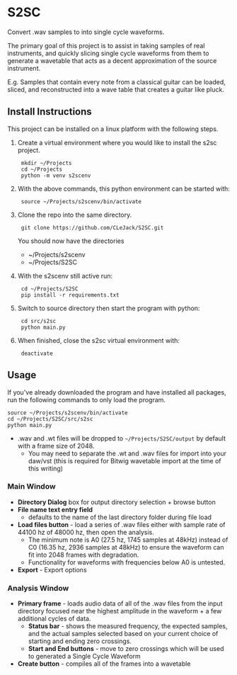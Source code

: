 # S2SC
Convert .wav samples to into single cycle waveforms.

The primary goal of this project is to assist in taking samples of real instruments, and quickly slicing single cycle waveforms from them to generate a wavetable that acts as a decent approximation of the source instrument.

E.g. Samples that contain every note from a classical guitar can be loaded, sliced, and reconstructed into a wave table that creates a guitar like pluck.


## Install Instructions

This project can be installed on a linux platform with the following steps.

1) Create a virtual environment where you would like to install the s2sc project.
    
        mkdir ~/Projects
        cd ~/Projects
        python -m venv s2scenv
    
2) With the above commands, this python environment can be started with:

        source ~/Projects/s2scenv/bin/activate

3) Clone the repo into the same directory.

        git clone https://github.com/CLeJack/S2SC.git

    You should now have the directories
    - ~/Projects/s2scenv
    - ~/Projects/S2SC

4) With the s2scenv still active run:

        cd ~/Projects/S2SC
        pip install -r requirements.txt

5) Switch to source directory then start the program with python:

        cd src/s2sc
        python main.py



6) When finished, close the s2sc virtual environment with:

        deactivate

## Usage

If you've already downloaded the program and have installed all packages, run the following commands to only load the program.

    source ~/Projects/s2scenv/bin/activate
    cd ~/Projects/S2SC/src/s2sc
    python main.py

- .wav and .wt files will be dropped to `~/Projects/S2SC/output` by default with a frame size of 2048. 
  - You may need to separate the .wt and .wav files for import into your daw/vst (this is required for Bitwig wavetable import at the time of this writing)

### Main Window
- **Directory Dialog** box for output directory selection + browse button
- **File name text entry field**
  - defaults to the name of the last directory folder during file load
- **Load files button** - load a series of .wav files either with sample rate of 44100 hz of 48000 hz, then open the analysis.
  - The minimum note is A0 (27.5 hz, 1745 samples at 48kHz) instead of C0 (16.35 hz, 2936 samples at 48kHz) to ensure the waveform can fit into 2048 frames with degradation.
  - Functionality for waveforms with frequencies below A0 is untested.
- **Export** - Export options

### Analysis Window
- **Primary frame** - loads audio data of all of the .wav files from the input directory focused near the highest amplitude in the waveform + a few additional cycles of data.
  - **Status bar** - shows the measured frequency, the expected samples, and the actual samples selected based on your current choice of starting and ending zero crossings.
  - **Start and End buttons** - move to zero crossings which will be used to generated a Single Cycle Waveform
- **Create button** - compiles all of the frames into a wavetable
